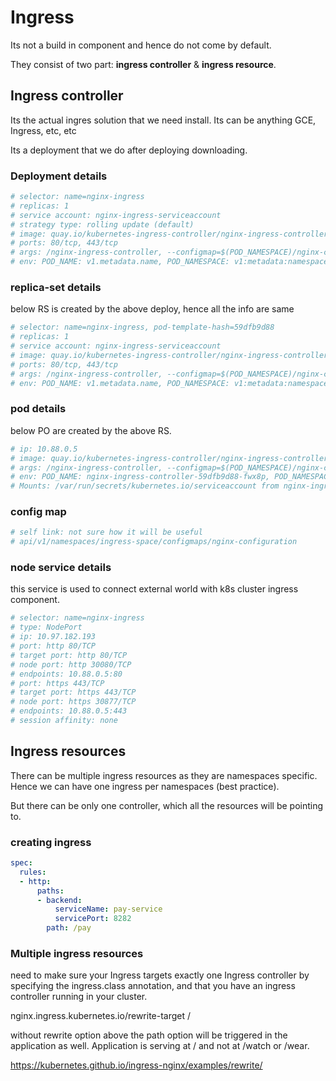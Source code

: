 # Ingress

Its not a build in component and hence do not come by default.

They consist of two part: **ingress controller** & **ingress resource**.

## Ingress controller

Its the actual ingres solution that we need install. Its can be anything GCE, Ingress, etc, etc

Its a deployment that we do after deploying downloading.

### Deployment details

```sh
# selector: name=nginx-ingress
# replicas: 1
# service account: nginx-ingress-serviceaccount
# strategy type: rolling update (default)
# image: quay.io/kubernetes-ingress-controller/nginx-ingress-controller:0.21.0
# ports: 80/tcp, 443/tcp
# args: /nginx-ingress-controller, --configmap=$(POD_NAMESPACE)/nginx-configuration, --default-backend-service=app-space/default-http-backend
# env: POD_NAME: v1.metadata.name, POD_NAMESPACE: v1:metadata:namespace
```

### replica-set details

below RS is created by the above deploy, hence all the info are same

```sh
# selector: name=nginx-ingress, pod-template-hash=59dfb9d88
# replicas: 1
# service account: nginx-ingress-serviceaccount
# image: quay.io/kubernetes-ingress-controller/nginx-ingress-controller:0.21.0
# ports: 80/tcp, 443/tcp
# args: /nginx-ingress-controller, --configmap=$(POD_NAMESPACE)/nginx-configuration, --default-backend-service=app-space/default-http-backend
# env: POD_NAME: v1.metadata.name, POD_NAMESPACE: v1:metadata:namespace
```

### pod details

below PO are created by the above RS.

```sh
# ip: 10.88.0.5
# image: quay.io/kubernetes-ingress-controller/nginx-ingress-controller:0.21.0
# args: /nginx-ingress-controller, --configmap=$(POD_NAMESPACE)/nginx-configuration, --default-backend-service=app-space/default-http-backend
# env: POD_NAME: nginx-ingress-controller-59dfb9d88-fwx8p, POD_NAMESPACE: ingress-space
# Mounts: /var/run/secrets/kubernetes.io/serviceaccount from nginx-ingress-serviceaccount-token-bc5m7
```

### config map

```sh
# self link: not sure how it will be useful
# api/v1/namespaces/ingress-space/configmaps/nginx-configuration
```

### node service details

this service is used to connect external world with k8s cluster ingress component.

```sh
# selector: name=nginx-ingress
# type: NodePort
# ip: 10.97.182.193
# port: http 80/TCP
# target port: http 80/TCP
# node port: http 30080/TCP
# endpoints: 10.88.0.5:80
# port: https 443/TCP
# target port: https 443/TCP
# node port: https 30877/TCP
# endpoints: 10.88.0.5:443
# session affinity: none
```

## Ingress resources

There can be multiple ingress resources as they are namespaces specific. Hence we can have one ingress per namespaces (best practice).

But there can be only one controller, which all the resources will be pointing to.

### creating ingress

```yaml
spec:
  rules:
  - http:
      paths:
      - backend:
          serviceName: pay-service
          servicePort: 8282
        path: /pay
```

### Multiple ingress resources

need to make sure your Ingress targets exactly one Ingress controller by specifying the ingress.class annotation, and that you have an ingress controller running in your cluster.

nginx.ingress.kubernetes.io/rewrite-target /

without rewrite option above the path option will be triggered in the application as well. Application is serving at / and not at /watch or /wear.

https://kubernetes.github.io/ingress-nginx/examples/rewrite/
